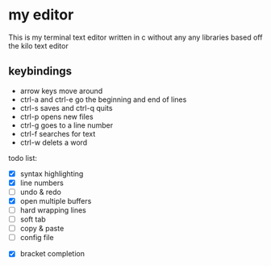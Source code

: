 # my editor

This is my terminal text editor written in c without any any libraries based off the kilo text editor

## keybindings

* arrow keys move around
* ctrl-a and ctrl-e go the beginning and end of lines
* ctrl-s saves and ctrl-q quits
* ctrl-p opens new files
* ctrl-g goes to a line number
* ctrl-f searches for text
* ctrl-w delets a word

todo list:

- [x] syntax highlighting
- [x] line numbers
- [ ] undo & redo
- [x] open multiple buffers
- [ ] hard wrapping lines
- [ ] soft tab
- [ ] copy & paste
- [ ] config file
* [x] bracket completion
